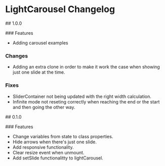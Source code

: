 # LightCarousel Changelog

## 1.0.0

### Features
* Adding carousel examples

### Changes
* Adding an extra clone in order to make it work the case when showing just one slide at the time.

### Fixes
* SliderContainer not being updated with the right width calculation.
* Infinite mode not reseting correctly when reaching the end or the start and then going the other way.

## 0.1.0

### Features
* Change variables from state to class properties.
* Hide arrows when there's just one slide.
* Add responsive functionality.
* Clear resize event when unmount.
* Add setSlide functionalitty to lightCarousel.